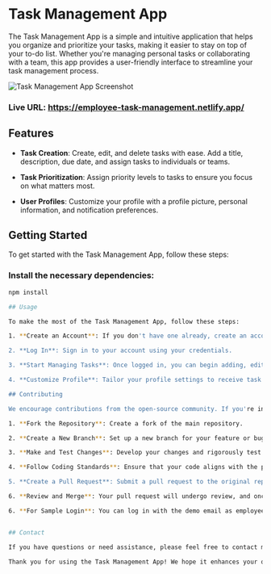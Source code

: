 # Task Management App

The Task Management App is a simple and intuitive application that helps you organize and prioritize your tasks, making it easier to stay on top of your to-do list. Whether you're managing personal tasks or collaborating with a team, this app provides a user-friendly interface to streamline your task management process.

![Task Management App Screenshot](https://i.ibb.co/qmMB6mN/task-management.png)

### Live URL: https://employee-task-management.netlify.app/

## Features

- **Task Creation**: Create, edit, and delete tasks with ease. Add a title, description, due date, and assign tasks to individuals or teams.

- **Task Prioritization**: Assign priority levels to tasks to ensure you focus on what matters most.

- **User Profiles**: Customize your profile with a profile picture, personal information, and notification preferences.

## Getting Started

To get started with the Task Management App, follow these steps:

### Install the necessary dependencies:

```bash
npm install

## Usage

To make the most of the Task Management App, follow these steps:

1. **Create an Account**: If you don't have one already, create an account on the app.

2. **Log In**: Sign in to your account using your credentials.

3. **Start Managing Tasks**: Once logged in, you can begin adding, editing, and managing your tasks efficiently.

4. **Customize Profile**: Tailor your profile settings to receive task notifications and make the app work the way you want it to.

## Contributing

We encourage contributions from the open-source community. If you're interested in contributing to the Task Management App, please adhere to these guidelines:

1. **Fork the Repository**: Create a fork of the main repository.

2. **Create a New Branch**: Set up a new branch for your feature or bug fix.

3. **Make and Test Changes**: Develop your changes and rigorously test them to ensure they work as intended.

4. **Follow Coding Standards**: Ensure that your code aligns with the project's coding standards and practices.

5. **Create a Pull Request**: Submit a pull request to the original repository and provide a clear description of the changes you've made.

6. **Review and Merge**: Your pull request will undergo review, and once approved, it will be merged into the main repository.

6. **For Sample Login**: You can log in with the demo email as employee@gmail.com and password hello@123.


## Contact

If you have questions or need assistance, please feel free to contact me at [mrafiul.alam7@gmail.com].

Thank you for using the Task Management App! We hope it enhances your organization and productivity.

